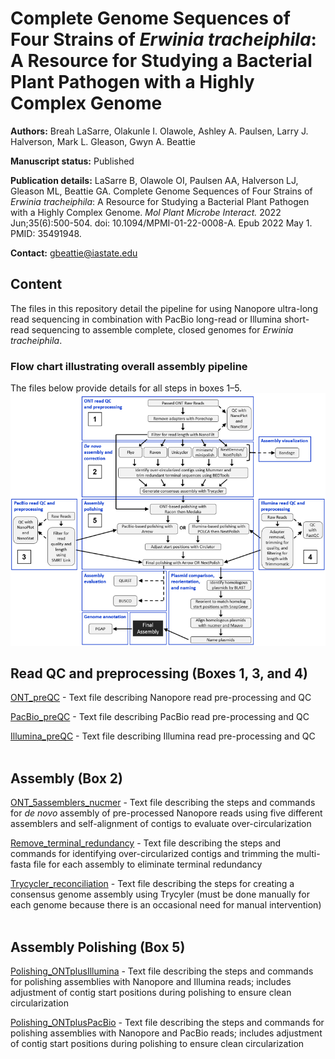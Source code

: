 # Complete Genome Sequences of Four Strains of *Erwinia tracheiphila*: A Resource for Studying a Bacterial Plant Pathogen with a Highly Complex Genome

**Authors:** Breah LaSarre, Olakunle I. Olawole, Ashley A. Paulsen, Larry J. Halverson, Mark L. Gleason, Gwyn A. Beattie

**Manuscript status:** Published

**Publication details:** LaSarre B, Olawole OI, Paulsen AA, Halverson LJ, Gleason ML, Beattie GA. Complete Genome Sequences of Four Strains of *Erwinia tracheiphila*: A Resource for Studying a Bacterial Plant Pathogen with a Highly Complex Genome. _Mol Plant Microbe Interact._ 2022 Jun;35(6):500-504. doi: 10.1094/MPMI-01-22-0008-A. Epub 2022 May 1. PMID: 35491948.


**Contact:** gbeattie@iastate.edu

## Content
 The files in this repository detail the pipeline for using Nanopore ultra-long read sequencing in combination with PacBio long-read or Illumina short-read sequencing to assemble complete, closed genomes for *Erwinia tracheiphila*.

### Flow chart illustrating overall assembly pipeline
The files below provide details for all steps in boxes 1–5.
![Alt text](Files/Pipeline.png)

## Read QC and preprocessing (Boxes 1, 3, and 4)

[ONT_preQC](Files/01_ReadQC/ONT_preQC.md) - Text file describing Nanopore read pre-processing and QC

[PacBio_preQC](Files/01_ReadQC/PacBio_preQC.md) - Text file describing PacBio read pre-processing and QC

[Illumina_preQC](Files/01_ReadQC/Illumina_preQC.md) - Text file describing Illumina read pre-processing and QC  
</br>


## Assembly (Box 2)

[ONT_5assemblers_nucmer](Files/02_Assembly/ONT_5assemblers_nucmer.md) - Text file describing the steps and commands for *de novo* assembly of pre-processed Nanopore reads using five different assemblers and self-alignment of contigs to evaluate over-circularization

[Remove_terminal_redundancy](Files/02_Assembly/Remove_terminal_redundancy.md) - Text file describing the steps and commands for identifying over-circularized contigs and trimming the multi-fasta file for each assembly to eliminate terminal redundancy

[Trycycler_reconciliation](Files/02_Assembly/Trycycler_reconciliation.md) - Text file describing the steps for creating a consensus genome assembly using Trycyler (must be done manually for each genome because there is an occasional need for manual intervention)  
</br>


## Assembly Polishing (Box 5)
[Polishing_ONTplusIllumina](Files/03_Polishing/Polishing_ONTplusIllumina.md) - Text file describing the steps and commands for polishing assemblies with Nanopore and Illumina reads; includes adjustment of contig start positions during polishing to ensure clean circularization

[Polishing_ONTplusPacBio](Files//03_Polishing/Polishing_ONTplusPacBio.md) - Text file describing the steps and commands for polishing assemblies with Nanopore and PacBio reads; includes adjustment of contig start positions during polishing to ensure clean circularization
